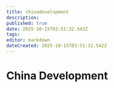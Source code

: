 ```yaml
---
title: chinadevelopment
description: 
published: true
date: 2025-10-15T03:51:32.542Z
tags: 
editor: markdown
dateCreated: 2025-10-15T03:51:32.542Z
---
```


# China Development